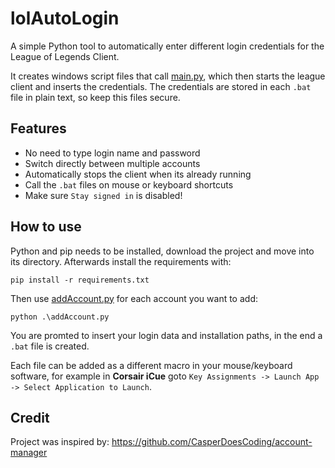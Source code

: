 # lolAutoLogin
A simple Python tool to automatically enter different login credentials for the League of Legends Client. 

It creates windows script files that call [main.py](main.py), which then starts the league client and inserts the credentials. The credentials are stored in each `.bat` file in plain text, so keep this files secure.

## Features
* No need to type login name and password
* Switch directly between multiple accounts
* Automatically stops the client when its already running
* Call the `.bat` files on mouse or keyboard shortcuts
* Make sure `Stay signed in` is disabled!

## How to use
Python and pip needs to be installed, download the project and move into its directory. Afterwards install the requirements with:
```
pip install -r requirements.txt
```
Then use [addAccount.py](addAccount.py) for each account you want to add:
```
python .\addAccount.py
```
You are promted to insert your login data and installation paths, in the end a `.bat` file is created. 

Each file can be added as a different macro in your mouse/keyboard software, for example in **Corsair iCue** goto `Key Assignments -> Launch App -> Select Application to Launch`.

## Credit
Project was inspired by: https://github.com/CasperDoesCoding/account-manager
